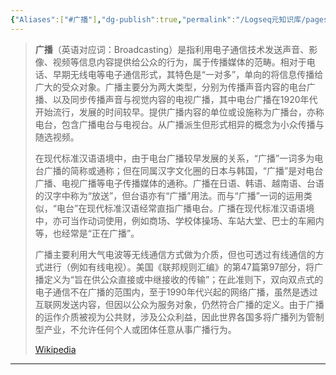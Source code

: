```yaml
---
{"Aliases":["#广播"],"dg-publish":true,"permalink":"/Logseq元知识库/pages/广播/","dgPassFrontmatter":true}
---
```


> **广播**（英语对应词：Broadcasting）是指利用电子通信技术发送声音、影像、视频等信息内容提供给公众的行为，属于传播媒体的范畴。相对于电话、早期无线电等电子通信形式，其特色是“一对多”，单向的将信息传播给广大的受众对象。广播主要分为两大类型，分别为传播声音内容的电台广播、以及同步传播声音与视觉内容的电视广播，其中电台广播在1920年代开始流行，发展的时间较早。提供广播内容的单位或设施称为广播台，亦称电台，包含广播电台与电视台。从广播派生但形式相异的概念为小众传播与随选视频。
>
> 在现代标准汉语语境中，由于电台广播较早发展的关系，“广播”一词多为电台广播的简称或通称；但在同属汉字文化圈的日本与韩国，“广播”是对电台广播、电视广播等电子传播媒体的通称。广播在日语、韩语、越南语、台语的汉字中称为“放送”，但台语亦有“广播”用法。而与“广播”一词的运用类似，“电台”在现代标准汉语经常直指广播电台。广播在现代标准汉语语境中，亦可当作动词使用，例如商场、学校体操场、车站大堂、巴士的车厢内等，也经常是“正在广播”。
>
> 广播主要利用大气电波等无线通信方式做为介质，但也可透过有线通信的方式进行（例如有线电视）。美国《联邦规则汇编》的第47篇第97部分，将广播定义为“旨在供公众直接或中继接收的传输”；在此准则下，双向双点式的电子通信不在广播的范围内，至于1990年代兴起的网络广播，虽然是透过互联网发送内容，但因以公众为服务对象，仍然符合广播的定义。由于广播的运作介质被视为公共财，涉及公众利益，因此世界各国多将广播列为管制型产业，不允许任何个人或团体任意从事广播行为。
>
> [Wikipedia](https://zh.wikipedia.org/wiki/%E5%B9%BF%E6%92%AD)
---

